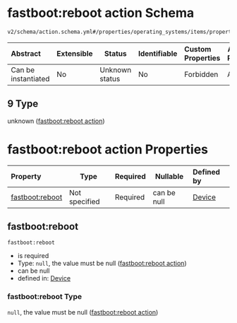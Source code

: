 # fastboot:reboot action Schema

```txt
v2/schema/action.schema.yml#/properties/operating_systems/items/properties/steps/items/properties/actions/items/oneOf/9
```




| Abstract            | Extensible | Status         | Identifiable | Custom Properties | Additional Properties | Access Restrictions | Defined In                                                           |
| :------------------ | ---------- | -------------- | ------------ | :---------------- | --------------------- | ------------------- | -------------------------------------------------------------------- |
| Can be instantiated | No         | Unknown status | No           | Forbidden         | Allowed               | none                | [device.schema.json\*](../device.schema.json "open original schema") |

## 9 Type

unknown ([fastboot:reboot action](device-properties-operating-systems-operating-system-properties-steps-step-properties-group-step-action-oneof-fastbootreboot-action.md))

# fastboot:reboot action Properties

| Property                           | Type          | Required | Nullable    | Defined by                                                                                                                                                                                                                                                                                                                             |
| :--------------------------------- | ------------- | -------- | ----------- | :------------------------------------------------------------------------------------------------------------------------------------------------------------------------------------------------------------------------------------------------------------------------------------------------------------------------------------- |
| [fastboot:reboot](#fastbootreboot) | Not specified | Required | can be null | [Device](device-properties-operating-systems-operating-system-properties-steps-step-properties-group-step-action-oneof-fastbootreboot-action-properties-fastbootreboot-action.md "v2/schema/action.schema.yml#/properties/operating_systems/items/properties/steps/items/properties/actions/items/oneOf/9/properties/fastboot:reboot") |

## fastboot:reboot




`fastboot:reboot`

-   is required
-   Type: `null`, the value must be null ([fastboot:reboot action](device-properties-operating-systems-operating-system-properties-steps-step-properties-group-step-action-oneof-fastbootreboot-action-properties-fastbootreboot-action.md))
-   can be null
-   defined in: [Device](device-properties-operating-systems-operating-system-properties-steps-step-properties-group-step-action-oneof-fastbootreboot-action-properties-fastbootreboot-action.md "v2/schema/action.schema.yml#/properties/operating_systems/items/properties/steps/items/properties/actions/items/oneOf/9/properties/fastboot:reboot")

### fastboot:reboot Type

`null`, the value must be null ([fastboot:reboot action](device-properties-operating-systems-operating-system-properties-steps-step-properties-group-step-action-oneof-fastbootreboot-action-properties-fastbootreboot-action.md))
